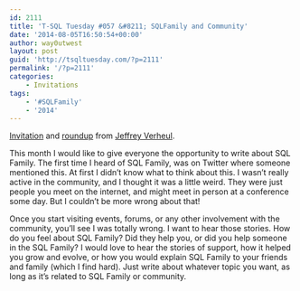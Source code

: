 ```yaml
---
id: 2111
title: 'T-SQL Tuesday #057 &#8211; SQLFamily and Community'
date: '2014-08-05T16:50:54+00:00'
author: way0utwest
layout: post
guid: 'http://tsqltuesday.com/?p=2111'
permalink: '/?p=2111'
categories:
    - Invitations
tags:
    - '#SQLFamily'
    - '2014'
---
```


[Invitation](https://devjef.wordpress.com/2014/08/05/t-sql-tuesday-57-sql-family-and-community/) and [roundup](http://devjef.wordpress.com/2014/08/19/t-sql-tuesday-57-sql-family-and-community-recap/) from [Jeffrey Verheul](https://devjef.wordpress.com/).

This month I would like to give everyone the opportunity to write about SQL Family. The first time I heard of SQL Family, was on Twitter where someone mentioned this. At first I didn’t know what to think about this. I wasn’t really active in the community, and I thought it was a little weird. They were just people you meet on the internet, and might meet in person at a conference some day. But I couldn’t be more wrong about that!

<div id="wrap"><div id="content"><div id="content-left"><div class="post-1844 post type-post status-publish format-standard hentry category-t-sql-tuesday tag-blogging tag-community tag-sqlfamily tag-t-sql-tuesday"><div class="entry">Once you start visiting events, forums, or any other involvement with the community, you’ll see I was totally wrong. I want to hear those stories. How do you feel about SQL Family? Did they help you, or did you help someone in the SQL Family? I would love to hear the stories of support, how it helped you grow and evolve, or how you would explain SQL Family to your friends and family (which I find hard). Just write about whatever topic you want, as long as it’s related to SQL Family or community.

</div></div></div></div></div>